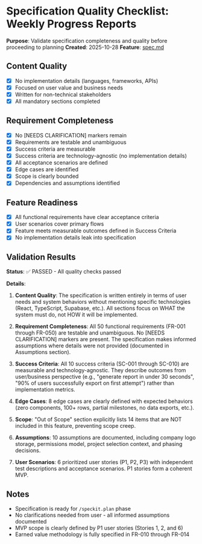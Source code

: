 # Specification Quality Checklist: Weekly Progress Reports

**Purpose**: Validate specification completeness and quality before proceeding to planning
**Created**: 2025-10-28
**Feature**: [spec.md](../spec.md)

## Content Quality

- [x] No implementation details (languages, frameworks, APIs)
- [x] Focused on user value and business needs
- [x] Written for non-technical stakeholders
- [x] All mandatory sections completed

## Requirement Completeness

- [x] No [NEEDS CLARIFICATION] markers remain
- [x] Requirements are testable and unambiguous
- [x] Success criteria are measurable
- [x] Success criteria are technology-agnostic (no implementation details)
- [x] All acceptance scenarios are defined
- [x] Edge cases are identified
- [x] Scope is clearly bounded
- [x] Dependencies and assumptions identified

## Feature Readiness

- [x] All functional requirements have clear acceptance criteria
- [x] User scenarios cover primary flows
- [x] Feature meets measurable outcomes defined in Success Criteria
- [x] No implementation details leak into specification

## Validation Results

**Status**: ✅ PASSED - All quality checks passed

**Details**:

1. **Content Quality**: The specification is written entirely in terms of user needs and system behaviors without mentioning specific technologies (React, TypeScript, Supabase, etc.). All sections focus on WHAT the system must do, not HOW it will be implemented.

2. **Requirement Completeness**: All 50 functional requirements (FR-001 through FR-050) are testable and unambiguous. No [NEEDS CLARIFICATION] markers are present. The specification makes informed assumptions where details were not provided (documented in Assumptions section).

3. **Success Criteria**: All 10 success criteria (SC-001 through SC-010) are measurable and technology-agnostic. They describe outcomes from user/business perspective (e.g., "generate report in under 30 seconds", "90% of users successfully export on first attempt") rather than implementation metrics.

4. **Edge Cases**: 8 edge cases are clearly defined with expected behaviors (zero components, 100+ rows, partial milestones, no data exports, etc.).

5. **Scope**: "Out of Scope" section explicitly lists 14 items that are NOT included in this feature, preventing scope creep.

6. **Assumptions**: 10 assumptions are documented, including company logo storage, permissions model, project selection context, and phasing decisions.

7. **User Scenarios**: 6 prioritized user stories (P1, P2, P3) with independent test descriptions and acceptance scenarios. P1 stories form a coherent MVP.

## Notes

- Specification is ready for `/speckit.plan` phase
- No clarifications needed from user - all informed assumptions documented
- MVP scope is clearly defined by P1 user stories (Stories 1, 2, and 6)
- Earned value methodology is fully specified in FR-010 through FR-014
